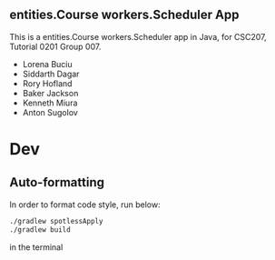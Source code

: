 ## entities.Course workers.Scheduler App

This is a entities.Course workers.Scheduler app in Java, for CSC207, Tutorial 0201 Group 007.
- Lorena Buciu
- Siddarth Dagar
- Rory Hofland
- Baker Jackson
- Kenneth Miura
- Anton Sugolov

# Dev
## Auto-formatting
In order to format code style, run below:
```bash 
./gradlew spotlessApply
./gradlew build
```
in the terminal
